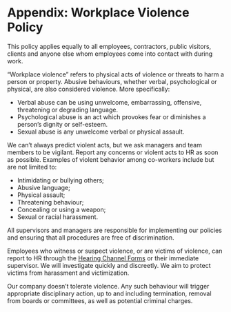 # Appendix: Workplace Violence Policy

This policy applies equally to all employees, contractors, public visitors, clients and anyone else whom employees come into contact with during work.

“Workplace violence” refers to physical acts of violence or threats to harm a person or property. Abusive behaviours, whether verbal, psychological or physical, are also considered violence. More specifically:

* Verbal abuse can be using unwelcome, embarrassing, offensive, threatening or degrading language.
* Psychological abuse is an act which provokes fear or diminishes a person’s dignity or self-esteem.
* Sexual abuse is any unwelcome verbal or physical assault.

We can’t always predict violent acts, but we ask managers and team members to be vigilant. Report any concerns or violent acts to HR as soon as possible. Examples of violent behavior among co-workers include but are not limited to:

* Intimidating or bullying others;
* Abusive language;
* Physical assault;
* Threatening behaviour;
* Concealing or using a weapon;
* Sexual or racial harassment.

All supervisors and managers are responsible for implementing our policies and ensuring that all procedures are free of discrimination.

Employees who witness or suspect violence, or are victims of violence, can report to HR through the [Hearing Channel Forms](https://handbook.rocket.chat/departments-and-operations/people/whistleblower-policy#guidelines) or their immediate supervisor. We will investigate quickly and discreetly. We aim to protect victims from harassment and victimization.

Our company doesn’t tolerate violence. Any such behaviour will trigger appropriate disciplinary action, up to and including termination, removal from boards or committees, as well as potential criminal charges.
